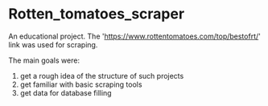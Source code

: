 # Rotten_tomatoes_scraper
An educational project.
The 'https://www.rottentomatoes.com/top/bestofrt/' link was used for scraping.

The main goals were:
  1. get a rough idea of the structure of such projects
  2. get familiar with basic scraping tools
  3. get data for database filling 
